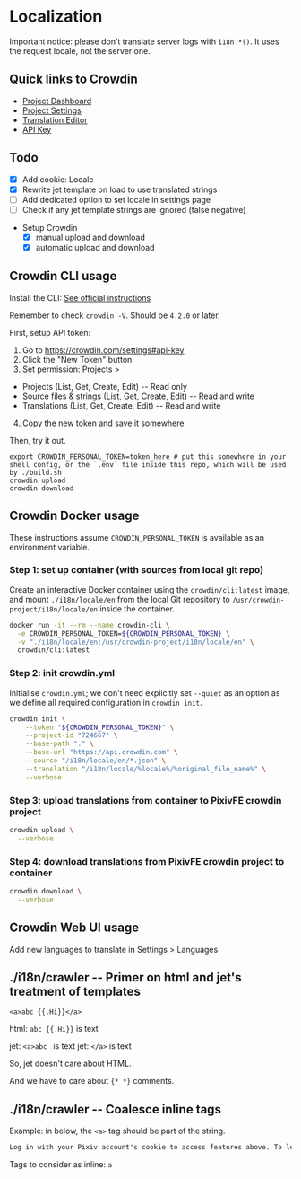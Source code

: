 # Localization

Important notice: please don't translate server logs with `i18n.*()`. It uses the request locale, not the server one.

## Quick links to Crowdin

- [Project Dashboard](https://crowdin.com/project/pixivfe)
- [Project Settings](https://crowdin.com/project/pixivfe/settings)
- [Translation Editor](https://crowdin.com/editor/pixivfe)
- [API Key](https://crowdin.com/settings#api-key)

## Todo

- [x] Add cookie: Locale
- [x] Rewrite jet template on load to use translated strings
- [ ] Add dedicated option to set locale in settings page
- [ ] Check if any jet template strings are ignored (false negative)
- Setup Crowdin
  - [x] manual upload and download
  - [x] automatic upload and download

## Crowdin CLI usage

Install the CLI: [See official instructions](https://crowdin.github.io/crowdin-cli/installation)

Remember to check `crowdin -V`. Should be `4.2.0` or later.

First, setup API token:

1. Go to https://crowdin.com/settings#api-key
2. Click the "New Token" button
3. Set permission: Projects >
  - Projects (List, Get, Create, Edit) -- Read only
  - Source files & strings (List, Get, Create, Edit) -- Read and write
  - Translations (List, Get, Create, Edit) -- Read and write
4. Copy the new token and save it somewhere

Then, try it out.

```shell
export CROWDIN_PERSONAL_TOKEN=token_here # put this somewhere in your shell config, or the `.env` file inside this repo, which will be used by ./build.sh
crowdin upload
crowdin download
```

## Crowdin Docker usage

These instructions assume `CROWDIN_PERSONAL_TOKEN` is available as an environment variable.

### Step 1: set up container (with sources from local git repo)

Create an interactive Docker container using the `crowdin/cli:latest` image, and mount `./i18n/locale/en` from the local Git repository to `/usr/crowdin-project/i18n/locale/en` inside the container.

```sh
docker run -it --rm --name crowdin-cli \
  -e CROWDIN_PERSONAL_TOKEN=${CROWDIN_PERSONAL_TOKEN} \
  -v "./i18n/locale/en:/usr/crowdin-project/i18n/locale/en" \
  crowdin/cli:latest
```

### Step 2: init crowdin.yml

Initialise `crowdin.yml`; we don't need explicitly set `--quiet` as an option as we define all required configuration in `crowdin init`.

```sh
crowdin init \
    --token "${CROWDIN_PERSONAL_TOKEN}" \
    --project-id "724667" \
    --base-path "." \
    --base-url "https://api.crowdin.com" \
    --source "/i18n/locale/en/*.json" \
    --translation "/i18n/locale/%locale%/%original_file_name%" \
    --verbose
```

### Step 3: upload translations from container to PixivFE crowdin project

```sh
crowdin upload \
  --verbose
```

### Step 4: download translations from PixivFE crowdin project to container

```sh
crowdin download \
  --verbose
```

## Crowdin Web UI usage

Add new languages to translate in Settings > Languages.

## ./i18n/crawler -- Primer on html and jet's treatment of templates

```
<a>abc {{.Hi}}</a>
```

html: `abc {{.Hi}}` is text

jet: `<a>abc ` is text
jet: `</a>` is text

So, jet doesn't care about HTML.

And we have to care about `{* *}` comments.

## ./i18n/crawler -- Coalesce inline tags

Example: in below, the `<a>` tag should be part of the string.

```html
Log in with your Pixiv account's cookie to access features above. To learn how to obtain your cookie, please see <a href="https://pixivfe-docs.pages.dev/obtaining-pixivfe-token/">the guide on obtaining your PixivFE token</a>.
```

Tags to consider as inline: `a`
